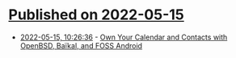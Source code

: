 # [Published on 2022-05-15](index.md)

* [2022-05-15, 10:26:36](https://news.ycombinator.com/item?id=31386619) - [Own Your Calendar and Contacts with OpenBSD, Baïkal, and FOSS Android](https://baak6.com/baikal-openbsd-fossdroid/)
